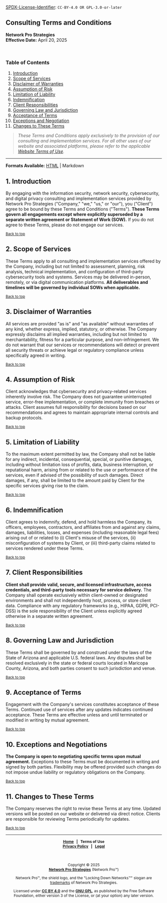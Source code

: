 <!-- =========================================================================
SPDX-License-Identifier: CC-BY-4.0 OR GPL-3.0-or-later
This file is part of Network Pro.
========================================================================== -->

<!--
Copyright © 2025 Network Pro Strategies (Network Pro)

---

I. Creative Commons Attribution 4.0 International

Network Pro (the "Licensed Material") is licensed under Creative Commons Attribution 4.0 International ("CC BY 4.0"). To view a copy of this license, visit https://creativecommons.org/licenses/by/4.0/.

Per the terms of the License, you are free to distribute, remix, adapt, and build upon the Licensed Material for any purpose, even commercially. You must give appropriate credit, provide a link to the License, and indicate if changes were made.

The Licensor offers the Licensed Material as-is and as-available, and makes no representations or warranties of any kind concerning the Licensed Material, whether express, implied, statutory, or other. This includes, without limitation, warranties of title, merchantability, fitness for a particular purpose, non-infringement, absence of latent or other defects, accuracy, or the presence or absence of errors, whether or not known or discoverable.

Permissions beyond the scope of this License—or instead of those permitted by this License—may be available as further defined within this document.

  SPDX Reference: https://spdx.org/licenses/CC-BY-4.0.html
  Canonical URL: https://creativecommons.org/licenses/by/4.0/

---

II. GNU General Public License

Network Pro is free software: you can redistribute it and/or modify it under the terms of the GNU General Public License ("GNU GPL") as published by the Free Software Foundation, either version 3 of the License, or (at your option) any later version.

This material is distributed in the hope that it will be useful, but WITHOUT ANY WARRANTY; without even the implied warranty of MERCHANTABILITY or
FITNESS FOR A PARTICULAR PURPOSE.

See the GNU General Public License for more details.

  SPDX Reference: https://spdx.org/licenses/GPL-3.0-or-later.html
  Canonical URL: https://www.gnu.org/licenses/gpl-3.0.html

---

Author: Scott Lopez
Email: <contact@neteng.pro>
Web: <https://bio.neteng.pro>
-->

<section id="top">

[SPDX-License-Identifier](https://spdx.dev/learn/handling-license-info/):
`CC-BY-4.0 OR GPL-3.0-or-later`

# Consulting Terms and Conditions

**Network Pro Strategies**  
**Effective Date:** April 20, 2025

</section>

&nbsp;

<!-- markdownlint-disable MD001 -->

### Table of Contents

<!-- markdownlint-enable MD001 -->

<!-- markdownlint-disable MD051 -->

1. [Introduction](#1-intro)
2. [Scope of Services](#2-scope)
3. [Disclaimer of Warranties](#3-disclaimer)
4. [Assumption of Risk](#4-risk)
5. [Limitation of Liability](#5-liability)
6. [Indemnification](#6-indemnification)
7. [Client Responsibilities](#7-client)
8. [Governing Law and Jurisdiction](#8-law)
9. [Acceptance of Terms](#9-acceptance)
10. [Exceptions and Negotiation](#10-exceptions)
11. [Changes to These Terms](#11-changes)

<!-- markdownlint-enable MD051 -->

> _These Terms and Conditions apply exclusively to the provision of our consulting and implementation services. For all other uses of our website and associated platforms, please refer to the applicable [Website Terms of Use](https://netwk.pro/terms-of-use.html)._

---

**Formats Available:** [HTML](https://netwk.pro/terms-and-conditions.html) | Markdown

<section id="#1-intro">

## 1. Introduction

By engaging with the information security, network security,
cybersecurity, and digital privacy consulting and implementation
services provided by Network Pro Strategies ("Company," "we,"
"us," or "our"), you ("Client") agree to be bound by these Terms
and Conditions ("Terms"). **These Terms govern all engagements
except where explicitly superseded by a separate written agreement
or Statement of Work (SOW).** If you do not agree to these Terms,
please do not engage our services.

<sub>[Back to top](#top)</sub>

</section>

<section id="2-scope">

## 2. Scope of Services

These Terms apply to all consulting and implementation services
offered by the Company, including but not limited to assessment,
planning, risk analysis, technical implementation, and
configuration of third-party cybersecurity tools and systems.
Services may be delivered in-person, remotely, or via digital
communication platforms. **All deliverables and timelines will be
governed by individual SOWs when applicable.**

<sub>[Back to top](#top)</sub>

</section>

<section id="3-disclaimer">

## 3. Disclaimer of Warranties

All services are provided "as is" and "as available" without
warranties of any kind, whether express, implied, statutory, or
otherwise. The Company expressly disclaims all implied warranties,
including but not limited to merchantability, fitness for a
particular purpose, and non-infringement. We do not warrant that
our services or recommendations will detect or prevent all
security threats or achieve legal or regulatory compliance unless
specifically agreed in writing.

<sub>[Back to top](#top)</sub>

</section>

<section id="4-risk">

## 4. Assumption of Risk

Client acknowledges that cybersecurity and privacy-related
services inherently involve risk. The Company does not guarantee
uninterrupted service, error-free implementation, or complete
immunity from breaches or attacks. Client assumes full
responsibility for decisions based on our recommendations and
agrees to maintain appropriate internal controls and backup
protocols.

<sub>[Back to top](#top)</sub>

</section>

<section id="5-liability">

## 5. Limitation of Liability

To the maximum extent permitted by law, the Company shall not be
liable for any indirect, incidental, consequential, special, or
punitive damages, including without limitation loss of profits,
data, business interruption, or reputational harm, arising from or
related to the use or performance of the services, even if advised
of the possibility of such damages. Direct damages, if any, shall
be limited to the amount paid by Client for the specific services
giving rise to the claim.

<sub>[Back to top](#top)</sub>

</section>

<section id="6-indemnification">

## 6. Indemnification

Client agrees to indemnify, defend, and hold harmless the
Company, its officers, employees, contractors, and affiliates from
and against any claims, damages, liabilities, losses, and expenses
(including reasonable legal fees) arising out of or related to (i)
Client's misuse of the services, (ii) misconfiguration of systems
by Client, or (iii) third-party claims related to services
rendered under these Terms.

<sub>[Back to top](#top)</sub>

</section>

<section id="7-client">

## 7. Client Responsibilities

**Client shall provide valid, secure, and licensed infrastructure,
access credentials, and third-party tools necessary for service
delivery.** The Company shall operate exclusively within
client-owned or designated environments and shall not
independently host, process, or store client data. Compliance with
any regulatory frameworks (e.g., HIPAA, GDPR, PCI-DSS) is the sole
responsibility of the Client unless explicitly agreed otherwise in
a separate written agreement.

<sub>[Back to top](#top)</sub>

</section>

<section id="8-law">

## 8. Governing Law and Jurisdiction

These Terms shall be governed by and construed under the laws of
the State of Arizona and applicable U.S. federal laws. Any
disputes shall be resolved exclusively in the state or federal
courts located in Maricopa County, Arizona, and both parties
consent to such jurisdiction and venue.

<sub>[Back to top](#top)</sub>

</section>

<section id="9-acceptance">

## 9. Acceptance of Terms

Engagement with the Company's services constitutes acceptance of
these Terms. Continued use of services after any updates indicates
continued acceptance. These Terms are effective unless and until
terminated or modified in writing by mutual agreement.

<sub>[Back to top](#top)</sub>

</section>

<section id="10-exceptions">

## 10. Exceptions and Negotiations

**The Company is open to negotiating specific terms upon mutual
agreement.** Exceptions to these Terms must be documented in writing
and signed by both parties. Flexibility may be offered provided
such changes do not impose undue liability or regulatory
obligations on the Company.

<sub>[Back to top](#top)</sub>

</section>

<section id="11-changes">

## 11. Changes to These Terms

The Company reserves the right to revise these Terms at any time.
Updated versions will be posted on our website or delivered via
direct notice. Clients are responsible for reviewing Terms
periodically for updates.

<sub>[Back to top](#top)</sub>

</section>

---

<div style="font-size: 12px; font-weight: bold; text-align: center;">

[Home](https://netwk.pro) &nbsp; | &nbsp; Terms of Use  
[Privacy Policy](https://netwk.pro/privacy.html) &nbsp; | &nbsp; [Legal](https://netwk.pro/legal.html)

</div>

&nbsp;

<div style="font-size: 12px; text-align: center;">

Copyright &copy; 2025  
**[Network Pro Strategies](https://netwk.pro/)** (Network Pro&trade;)

Network Pro&trade;, the shield logo, and the "Locking Down Networks&trade;" slogan are [trademarks](https://netwk.pro/legal.html#trademark) of Network Pro Strategies.

Licensed under **[CC BY 4.0](https://netwk.pro/legal.html#cc-by)** and the **[GNU GPL](https://netwk.pro/legal.html#gnu-gpl)**, as published by the Free Software Foundation, either version 3 of the License, or (at your option) any later version.

</div>
